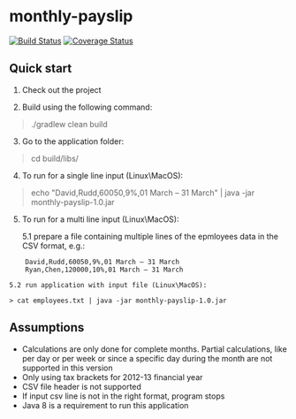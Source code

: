 # monthly-payslip

[![Build Status](https://travis-ci.org/slavau/monthly-payslip.svg?branch=master)](https://travis-ci.org/slavau/monthly-payslip)
[![Coverage Status](https://coveralls.io/repos/github/slavau/monthly-payslip/badge.svg)](https://coveralls.io/github/slavau/monthly-payslip)

## Quick start

1. Check out the project

2. Build using the following command:
 > ./gradlew clean build

3. Go to the application folder:
 > cd build/libs/

4. To run for a single line input (Linux\MacOS):
 > echo "David,Rudd,60050,9%,01 March – 31 March" | java -jar monthly-payslip-1.0.jar

5. To run for a multi line input (Linux\MacOS):

    5.1 prepare a file containing multiple lines of the epmloyees data in the CSV format, e.g.:
```
    David,Rudd,60050,9%,01 March – 31 March
    Ryan,Chen,120000,10%,01 March – 31 March
```
    5.2 run application with input file (Linux\MacOS):

    > cat employees.txt | java -jar monthly-payslip-1.0.jar

## Assumptions

- Calculations are only done for complete months. Partial calculations, like per day or per week or since a specific day during the month are not supported in this version
- Only using tax brackets for 2012-13 financial year
- CSV file header is not supported
- If input csv line is not in the right format, program stops
- Java 8 is a requirement to run this application

